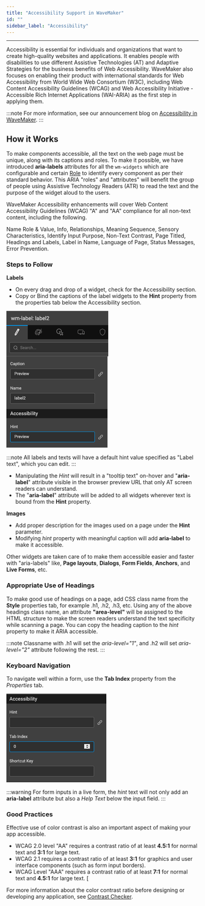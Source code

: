 ```yaml
---
title: "Accessibility Support in WaveMaker"
id: ""
sidebar_label: "Accessibility"
---
```

---

Accessibility is essential for individuals and organizations that want to create high-quality websites and applications. It enables people with disabilities to use different Assistive Technologies (AT) and Adaptive Strategies for the business benefits of Web Accessibility. WaveMaker also focuses on enabling their product with international standards for Web Accessibility from World Wide Web Consortium (W3C), including Web Content Accessibility Guidelines (WCAG) and Web Accessibility Initiative - Accessible Rich Internet Applications (WAI-ARIA) as the first step in applying them. 

:::note
For more information, see our announcement blog on [Accessibility in WaveMaker](/learn/blog/2021-08023-accessibility-in-wavemaker).
:::

## How it Works

To make components accessible, all the text on the web page must be unique, along with its captions and roles. To make it possible, we have introduced **aria-labels** attributes for all the `wm-widgets` which are configurable and certain [Role](https://developer.mozilla.org/en-US/docs/Web/Accessibility/ARIA/Roles) to identify every component as per their standard behavior. This ARIA "roles" and "attributes" will benefit the group of people using Assistive Technology Readers (ATR) to read the text and the purpose of the widget aloud to the users. 

WaveMaker Accessibility enhancements will cover Web Content Accessibility Guidelines (WCAG) "A" and "AA" compliance for all non-text content, including the following.

Name Role & Value, Info, Relationships, Meaning Sequence, Sensory Characteristics, Identify Input Purpose, Non-Text Contrast, Page Titled, Headings and Labels, Label in Name, Language of Page, Status Messages, Error Prevention.


### Steps to Follow

**Labels**

* On every drag and drop of a widget, check for the Accessibility section. 
* Copy or Bind the captions of the label widgets to the **Hint** property from the properties tab below the Accessibility section. 

![Accessibility Section](/learn/assets/accessibility-section.png)

:::note
All labels and texts will have a default hint value specified as "Label text", which you can edit. 
:::

* Manipulating the *Hint* will result in a "tooltip text" on-hover and "**aria-label**" attribute visible in the browser preview URL that only AT screen readers can understand.
* The "**aria-label**" attribute will be added to all widgets wherever text is bound from the **Hint** property.

**Images**

* Add proper description for the images used on a page under the **Hint** parameter. 
* Modifying *hint* property with meaningful caption will add **aria-label** to make it accessible.


Other widgets are taken care of to make them accessible easier and faster with "aria-labels" like, **Page layouts**, **Dialogs**, **Form Fields**, **Anchors**, and **Live Forms**, etc.



### Appropriate Use of Headings

To make good use of headings on a page, add CSS class name from the **Style** properties tab, for example .h1, .h2, .h3, etc. Using any of the above headings class name, an attribute **"area-level"** will be assigned to the HTML structure to make the screen readers understand the text specificity while scanning a page. You can copy the heading caption to the *hint* property to make it ARIA accessible.
 

:::note
Classname with .h1 will set the *aria-level="1"*, and .h2 will set *aria-level="2"* attribute following the rest. 
:::


### Keyboard Navigation

To navigate well within a form, use the **Tab Index** property from the *Properties* tab.

![Tab Index property](/learn/assets/tab-index-property.png)


:::warning 
For form inputs in a live form, the *hint* text will not only add an **aria-label** attribute but also a *Help Text* below the input field. 
:::

### Good Practices

Effective use of color contrast is also an important aspect of making your app accessible. 

- WCAG 2.0 level "AA" requires a contrast ratio of at least **4.5:1** for normal text and **3:1** for large text. 
- WCAG 2.1 requires a contrast ratio of at least **3:1** for graphics and user interface components (such as form input borders). 
- WCAG Level "AAA" requires a contrast ratio of at least **7:1** for normal text and **4.5:1** for large text. [
    
For more information about the color contrast ratio before designing or developing any application, see [Contrast Checker](https://webaim.org/resources/contrastchecker/).